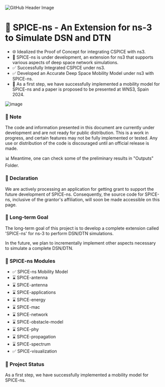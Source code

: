 ![GitHub Header Image](https://raw.githubusercontent.com/PandiaJason/SPICE-ns-Project/assets/100123063/d2ea48a4-475a-4828-a31e-86058b19518b)


# 📡 SPICE-ns - An Extension for ns-3 to Simulate DSN and DTN


- 🌐 Idealized the Proof of Concept for integrating CSPICE with ns3.
- 🚧 SPICE-ns is under development, an extension for ns3 that supports various aspects of deep space network simulations.
- ✅ Successfully Integrated CSPICE under ns3.
- ✅ Developed an Accurate Deep Space Mobility Model under ns3 with SPICE-ns.
- 🚀 As a first step, we have successfully implemented a mobility model for SPICE-ns and a paper is proposed to be presented at WNS3, Spain 2024.

![image](https://github.com/PandiaJason/SPICE-ns-Project/assets/100123063/ccc75658-b665-4c3f-a8fe-c60ff24cefd8)


### 🚧 Note 
The code and information presented in this document are currently under development and are not ready for public distribution. This is a work in progress, and certain features may not be fully implemented or tested. Any use or distribution of the code is discouraged until an official release is made.

📊 Meantime, one can check some of the preliminary results in "Outputs" Folder.

### 📜 Declaration
We are actively processing an application for getting grant to support the future development of SPICE-ns. Consequently, the source code for SPICE-ns, inclusive of the grantor's affiliation, will soon be made accessible on this page.

### 🎯 Long-term Goal

The long-term goal of this project is to develop a complete extension called 'SPICE-ns' for ns-3 to perform DSN/DTN simulations.

In the future, we plan to incrementally implement other aspects necessary to simulate a complete DSN/DTN.

### 🧩 SPICE-ns Modules 
- ✅ SPICE-ns Mobility Model
- ⌛ SPICE-antenna
- ⌛ SPICE-antenna
- ⌛ SPICE-applications
- ⌛ SPICE-energy
- ⌛ SPICE-mac
- ⌛ SPICE-network
- ⌛ SPICE-obstacle-model
- ⌛ SPICE-phy
- ⌛ SPICE-propagation
- ⌛ SPICE-spectrum
- ✅ SPICE-visualization

### 🚀 Project Status 

As a first step, we have successfully implemented a mobility model for SPICE-ns.

